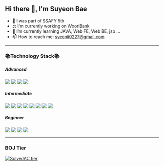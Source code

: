 ## Hi there 👋, I'm Suyeon Bae


<!-- **sy0227/sy0227** is a ✨ _special_ ✨ repository because its `README.md` (this file) appears on your GitHub profile. -->

- 🔭 I was part of SSAFY 5th
- ⚖️ I'm currently working on WooriBank
- 🌱 I’m currently learning JAVA, Web FE, Web BE, jsp ...
- 📫 How to reach me: syeonii0227@gmail.com





<!-- ![](https://img.shields.io/badge/뱃지에쓸글씨-색상코드?style=flat-square&logo=아이콘이름&logoColor=white) -->

<hr>

### 📚Technology Stack📚

##### Advanced

<!-- java, mysql, python, adobeXD -->

![](https://img.shields.io/badge/JAVA-007396?style=flat-square&logo=Java&logoColor=white) ![](https://img.shields.io/badge/MySQL-4479A1?style=flat-square&logo=MySQL&logoColor=white) ![](https://img.shields.io/badge/Python-3776AB?style=flat-square&logo=Python&logoColor=white) ![](https://img.shields.io/badge/Adobe%20XD-FF61F6?style=flat-square&logo=Adobe%20XD&logoColor=white)



##### Intermediate

<!-- html5, css3, js, jQuery, spring, vue, adobeAE, adobePro -->

![](https://img.shields.io/badge/HTML5-E34F26?style=flat-square&logo=html5&logoColor=white) ![](https://img.shields.io/badge/CSS3-1572B6?style=flat-square&logo=CSS3&logoColor=white) ![](https://img.shields.io/badge/JavaScript-F7DF1E?style=flat-square&logo=JavaScript&logoColor=white) ![](https://img.shields.io/badge/jQuery-0769AD?style=flat-square&logo=jQuery&logoColor=white) ![](https://img.shields.io/badge/Spring-6DB33F?style=flat-square&logo=Spring&logoColor=white) ![](https://img.shields.io/badge/vue%2Ejs-4FC08D?style=flat-square&logo=vue.js&logoColor=white) ![](https://img.shields.io/badge/Adobe%20After%20Effects-9999FF?style=flat-square&logo=adobe%20after%20effects&logoColor=white) ![](https://img.shields.io/badge/Adobe%20Premiere%20Pro-9999FF?style=flat-square&logo=Adobe%20Premiere%20Pro&logoColor=white)



##### Beginner

<!-- Android, C++, Arduino, microbit -->

![](https://img.shields.io/badge/Android%20Studio-3DDC84?style=flat-square&logo=Android%20Studio&logoColor=white) ![](https://img.shields.io/badge/C++-00599C?style=flat-square&logo=C%2B%2B&logoColor=white) ![](https://img.shields.io/badge/Arduino-00979D?style=flat-square&logo=Arduino&logoColor=white) ![](https://img.shields.io/badge/micro:bit-00ED00?style=flat-square&logo=micro:bit&logoColor=white)


<hr>


### BOJ Tier

[![SolvedAC tier](http://mazassumnida.wtf/api/v2/generate_badge?boj=sy0227)](https://solved.ac/sy0227)

